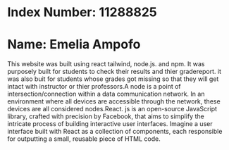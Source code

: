 # Index Number: 11288825

# Name: Emelia Ampofo

This website was built using react tailwind, node.js. and npm. It was purposely built for students to check their results 
and thier gradereport. it was also buit for students whose grades got missing so that they will get intact with instructor or thier 
professors.A node is a point of intersection/connection within a data communication network. In an environment where all devices are accessible through the network, these devices are all considered nodes.React. js is an open-source JavaScript library, crafted with precision by Facebook, that aims to simplify the intricate process of building interactive user interfaces. Imagine a user interface built with React as a collection of components, each responsible for outputting a small, reusable piece of HTML code.
